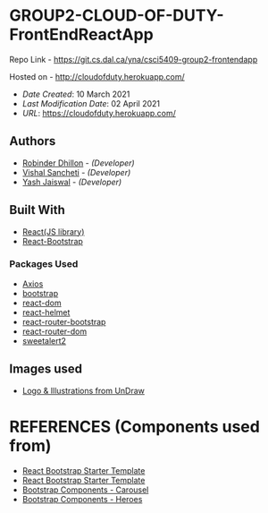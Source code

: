 # GROUP2-CLOUD-OF-DUTY-FrontEndReactApp

Repo Link - https://git.cs.dal.ca/yna/csci5409-group2-frontendapp<br/>

Hosted on - http://cloudofduty.herokuapp.com/<br/>

- _Date Created_: 10 March 2021
- _Last Modification Date_: 02 April 2021
- _URL_: https://cloudofduty.herokuapp.com/

## Authors

- [Robinder Dhillon](rb802397@dal.ca) - _(Developer)_
- [Vishal Sancheti](Vishal.Sancheti@dal.ca) - _(Developer)_
- [Yash Jaiswal](ys432526@dal.ca) - _(Developer)_

## Built With

- [React(JS library)](https://reactjs.org/)
- [React-Bootstrap](https://react-bootstrap.github.io/)

### Packages Used

- [Axios](https://www.npmjs.com/package/axios)
- [bootstrap](https://www.npmjs.com/package/bootstrap)
- [react-dom](https://www.npmjs.com/package/react-dom)
- [react-helmet](https://www.npmjs.com/package/react-helmet)
- [react-router-bootstrap](https://www.npmjs.com/package/react-router-bootstrap)
- [react-router-dom](https://www.npmjs.com/package/react-router-dom)
- [sweetalert2](https://www.npmjs.com/package/sweetalert2)

## Images used

- [Logo & Illustrations from UnDraw](https://undraw.co/)<br/>

# REFERENCES (Components used from)

- [React Bootstrap Starter Template](https://github.com/ChrisAchinga/react-bootstrap-starter)
- [React Bootstrap Starter Template](https://reactjsexample.com/a-react-bootstrap-starter-template-with-react-router/)
- [Bootstrap Components - Carousel](https://getbootstrap.com/docs/5.0/examples/carousel/)
- [Bootstrap Components - Heroes](https://getbootstrap.com/docs/5.0/examples/heroes/)
